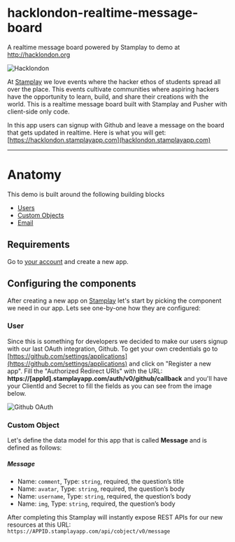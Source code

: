 # hacklondon-realtime-message-board
A realtime message board powered by Stamplay to demo at http://hacklondon.org

![Hacklondon](https://blog.stamplay.com/wp-content/uploads/2015/02/Schermata-2015-02-27-alle-16.55.13.png "Hacklondon")

At [Stamplay](https://stamplay.com) we love events where the hacker ethos of students spread all over the place. This events cultivate communities where aspiring hackers have the opportunity to learn, build, and share their creations with the world. This is a realtime message board built with Stamplay and Pusher with client-side only code.

In this app users can signup with Github and leave a message on the board that gets updated in realtime. Here is what you will get: [https://hacklondon.stamplayapp.com](hacklondon.stamplayapp.com)

-----------------------
# Anatomy

This demo is built around the following building blocks

* [Users](https://www.stamplay.com/docs#user)
* [Custom Objects](https://www.stamplay.com/docs#customobject)
* [Email](https://www.stamplay.com/docs#email)

## Requirements

Go to [your account](http://editor.stamplay.com/apps) and create a new app.

## Configuring the components

After creating a new app on [Stamplay](https://editor.stamplay.com) let's start by picking the component we need in our app. Lets see one-by-one how they are configured:

### User
Since this is something for developers we decided to make our users signup with our last OAuth integration, Github. To get your own credentials go to [https://github.com/settings/applications](https://github.com/settings/applications) and click on "Register a new app". Fill the "Authorized Redirect URIs" with the URL: **https://[appId].stamplayapp.com/auth/v0/github/callback** and you'll have your ClientId and Secret to fill the fields as you can see from the image below. 

![Github OAuth](http://blog.stamplay.com/wp-content/uploads/2014/09/Schermata-2014-09-09-alle-16.27.56.png "Github OAuth")

### Custom Object
Let's define the data model for this app that is called **Message** and is defined as follows:

##### Message

* Name: `comment`, Type: `string`, required, the question’s title
* Name: `avatar`, Type: `string`, required, the question’s body
* Name: `username`, Type: `string`, required, the question’s body
* Name: `img`, Type: `string`, required, the question’s body

After completing this Stamplay will instantly expose REST APIs for our new resources at this URL: `https://APPID.stamplayapp.com/api/cobject/v0/message`
